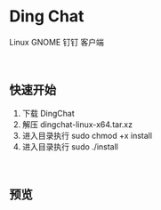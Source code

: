 # Ding Chat
Linux GNOME 钉钉 客户端

<br>

## 快速开始
1. 下载 DingChat
2. 解压 dingchat-linux-x64.tar.xz
3. 进入目录执行 sudo chmod +x install
4. 进入目录执行 sudo ./install

<br>

## 预览
